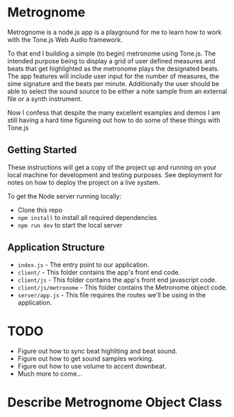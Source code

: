 # Metrognome

Metrognome is a node.js app is a playground for me to learn how to work
with the Tone.js Web Audio framework.

To that end I building a simple (to begin) metronome using Tone.js.
The intended purpose being to display a grid of user defined measures
and beats that get highlighted as the metronome plays the designated
beats. The app features will include user input for the number of
measures, the sime signature and the beats per minute. Additionally
the user should be able to select the sound source to be either a
note sample from an external file or a synth instrument. 

Now I confess that despite the many excellent examples and demos
I am still having a hard time figureing out how to do some of these
things with Tone.js

## Getting Started

These instructions will get a copy of the project up and running on your
local machine for development and testing purposes. See deployment for
notes on how to deploy the project on a live system.

To get the Node server running locally:

- Clone this repo
- `npm install` to install all required dependencies
- `npm run dev` to start the local server

## Application Structure

- `index.js`      - The entry point to our application.
- `client/`       - This folder contains the app's front end code.
- `client/js`     - This folder contains the app's front end javascript code.
- `client/js/metronome` - This folder contains the Metronome object code.
- `server/app.js` - This file requires the routes we'll be using in the application.

# TODO

- Figure out how to sync beat highliting and beat sound.
- Figure out how to get sound samples working.
- Figure out how to use volume to accent downbeat.
- Much more to come...

# Describe Metrognome Object Class


